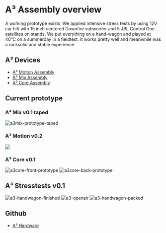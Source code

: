 # A³ Assembly overview
A working prototype exists. We applied intensive stress tests by using 12V car hifi with 15 inch centered Downfire subwoofer and 5 JBL Control One satellites on stands. We put everything on a hand-wagon and played at 40°C on a summerday in a fieldtest. It works pretty well and meanwhile was a rocksolid and stable experience.

## A³ Devices
- [A³ Motion Assembly](https://doc.a3-audio.com/assembly/moc.html)
- [A³ Mix Assembly](https://doc.a3-audio.com/assembly/mic.html)
- [A³ Core Assembly](https://doc.a3-audio.com/assembly/core.html)

## Current prototype
### A³ Mix v0.1 taped
![a3mix-prototype-taped](pics_assembly/v01/a3mix-prototype-taped.jpg)

### A³ Motion v0.2
![](pics_assembly/v02/a3motion.JPG)

### A³ Core v0.1
![a3core-front-prototype](pics_assembly/v01/a3core-front-prototype.jpg)
![a3core-back-prototype](pics_assembly/v01/a3core-back-prototype.jpg)

## A³ Stresstests v0.1
![a3-handwagon-finished](pics_assembly/v01/a3-handwagon-finished.jpg)
![a3-openair](pics_assembly/v01/a3-openair.jpg)
![a3-handwagon-packed](pics_assembly/v01/a3-handwagon-packed.jpg)

## Github
- [A³ Hardware](https://github.com/a3-audio/a3-hardware)